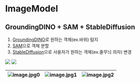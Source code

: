# ImageModel

## GroundingDINO + SAM + StableDiffusion

1. [GroundingDINO](https://github.com/riverallzero/ImageModel/blob/main/GroundingDINO.ipynb)로 원하는 객체(ex.바위) 탐지
2. [SAM](https://github.com/riverallzero/ImageModel/blob/main/SegmentAnythingModel.ipynb)으로 객체 분할
3. [StableDiffusion](https://github.com/riverallzero/ImageModel/blob/main/StableDiffusion.ipynb)으로 사용자가 원하는 객체(ex.줄무늬 의자) 변경

[<img src="https://img.shields.io/badge/googlecolab-yellow?style=for-the-badge&logo=googlecolab&logoColor=white">](https://github.com/riverallzero/ImageModel/blob/main/GroundingDINO%2BSAM%2BStableDiffusion.ipynb) [<img src="https://img.shields.io/badge/youtube-red?style=for-the-badge&logo=youtube&logoColor=white">](https://www.youtube.com/watch?v=0Fpb8TBH0nM)

![image.jpg0](https://github.com/riverallzero/ImageModel/assets/93754504/7cedc50f-9f1c-4d49-b45a-fcb01a587bee) | ![image.jpg1](https://github.com/riverallzero/ImageModel/assets/93754504/fe41316b-452f-4913-ba9d-15ba018fbc1e) |![image.jpg2](https://github.com/riverallzero/ImageModel/assets/93754504/5ad9672d-7837-44bb-9d17-d142ffde55cf)
--- | --- | --- |
